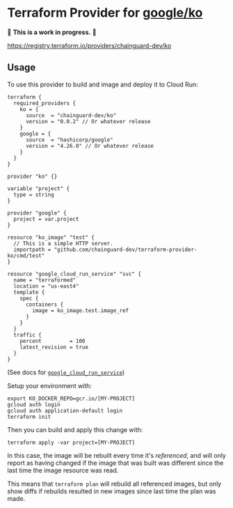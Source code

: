 # Terraform Provider for [google/ko](https://github.com/google/ko)

🚨 **This is a work in progress.** 🚨

https://registry.terraform.io/providers/chainguard-dev/ko

## Usage

To use this provider to build and image and deploy it to Cloud Run:

```
terraform {
  required_providers {
    ko = {
      source  = "chainguard-dev/ko"
      version = "0.0.2" // Or whatever release
    }
    google = {
      source  = "hashicorp/google"
      version = "4.26.0" // Or whatever release
    }
  }
}

provider "ko" {}

variable "project" {
  type = string
}

provider "google" {
  project = var.project
}

resource "ko_image" "test" {
  // This is a simple HTTP server.
  importpath = "github.com/chainguard-dev/terraform-provider-ko/cmd/test"
}

resource "google_cloud_run_service" "svc" {
  name = "terraformed"
  location = "us-east4"
  template {
    spec {
      containers {
        image = ko_image.test.image_ref
      }
    }
  }
  traffic {
    percent         = 100
    latest_revision = true
  }
}
```

(See docs for [`google_cloud_run_service`](https://registry.terraform.io/providers/hashicorp/google/latest/docs/resources/cloud_run_service))

Setup your environment with:

```
export KO_DOCKER_REPO=gcr.io/[MY-PROJECT]
gcloud auth login
gcloud auth application-default login
terraform init
```

Then you can build and apply this change with:

```
terraform apply -var project=[MY-PROJECT]
```

In this case, the image will be rebuilt every time it's _referenced_, and will only report as having changed if the image that was built was different since the last time the image resource was read.

This means that `terraform plan` will rebuild all referenced images, but only show diffs if rebuilds resulted in new images since last time the plan was made.
